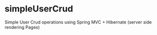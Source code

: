 # simpleUserCrud
Simple User Crud operations using Spring MVC + Hibernate (server side rendering Pages)
